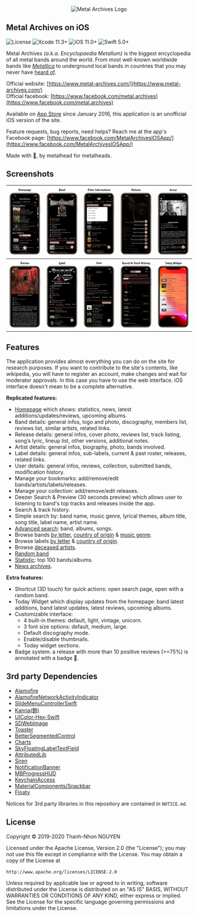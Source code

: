 <p align="center">
  <img src="https://raw.githubusercontent.com/ntnhon/Metal-Archives-iOS/master/Metal%20Archives/Metal%20Archives/Assets.xcassets/AppIcon.appiconset/180.png" alt="Metal Archives Logo"/>
</p>

## Metal Archives on iOS
![License](https://img.shields.io/badge/license-Apache%202-blue.svg)
![Xcode 11.3+](https://img.shields.io/badge/Xcode-11.3%2B-blue.svg)
![iOS 11.0+](https://img.shields.io/badge/iOS-11.0%2B-blue.svg)
![Swift 5.0+](https://img.shields.io/badge/Swift-5.0%2B-orange.svg)

Metal Archives *(a.k.a. Encyclopaedia Metallum)* is the biggest encyclopedia of all metal bands around the world. From most well-known worldwide bands like [*Metallica*](https://www.metal-archives.com/bands/Metallica/125) to underground local bands in countries that you may never have [heard of](https://www.metal-archives.com/lists/BZ).

Official website: [https://www.metal-archives.com/](https://www.metal-archives.com/)  
Official facebook: [https://www.facebook.com/metal.archives](https://www.facebook.com/metal.archives)

Available on [App Store](https://itunes.apple.com/us/app/id1074038930) since January 2016, this application is an unofficial iOS version of the site.

Feature requests, bug reports, need helps? Reach me at the app's Facebook page: [https://www.facebook.com/MetalArchivesIOSApp/](https://www.facebook.com/MetalArchivesIOSApp/)

Made with 🤘, by metalhead for metalheads.

## Screenshots
| <img src="https://raw.githubusercontent.com/ntnhon/TarotCodexPublicImages/master/MA/1.png" width="180" /> | <img src="https://raw.githubusercontent.com/ntnhon/TarotCodexPublicImages/master/MA/2.png" width="180" /> | <img src="https://raw.githubusercontent.com/ntnhon/TarotCodexPublicImages/master/MA/3.png" width="180" /> | <img src="https://raw.githubusercontent.com/ntnhon/TarotCodexPublicImages/master/MA/4.png" width="180" /> | <img src="https://raw.githubusercontent.com/ntnhon/TarotCodexPublicImages/master/MA/5.png" width="180" /> |
|----|----|----|----|----|
| <img src="https://raw.githubusercontent.com/ntnhon/TarotCodexPublicImages/master/MA/6.png" width="180" /> | <img src="https://raw.githubusercontent.com/ntnhon/TarotCodexPublicImages/master/MA/7.png" width="180" /> | <img src="https://raw.githubusercontent.com/ntnhon/TarotCodexPublicImages/master/MA/8.png" width="180" /> | <img src="https://raw.githubusercontent.com/ntnhon/TarotCodexPublicImages/master/MA/9.png" width="180" /> | <img src="https://raw.githubusercontent.com/ntnhon/TarotCodexPublicImages/master/MA/10.png" width="180" /> |

## Features
The application provides almost everything you can do on the site for research purposes. If you want to contribute to the site's contents, like wikipedia, you will have to register an account, make changes and wait for moderator approvals. In this case you have to use the web interface. iOS interface doesn't mean to be a complete alternative.

**Replicated features:**

 - [Homepage](https://www.metal-archives.com/) which shows: statistics, news, latest additions/updates/reviews, upcoming albums.
- Band details: general infos, logo and photo, discography, members list, reviews list, similar artists, related links.
- Release details: general infos, cover photo, reviews list, track listing, song’s lyric, lineup list, other versions, additional notes.
- Artist details: general infos, biography, photo, bands involved.
- Label details: general infos, sub-labels, current & past roster, releases, related links.
- User details: general infos, reviews, collection, submitted bands, modification history.
- Manage your bookmarks: add/remove/edit bands/artists/labels/releases.
- Manage your collection: add/remove/edit releases.
- Deezer Search & Preview (30 seconds preview) which allows user to listening to band's top tracks and releases inside the app.
- Search & track history.
- Simple search by: band name, music genre, lyrical themes, album title, song title, label name, artist name.
- [Advanced search](https://www.metal-archives.com/search/advanced): band, albums, songs.
- Browse bands [by letter](https://www.metal-archives.com/browse/letter), [country of origin](https://www.metal-archives.com/browse/country) & [music genre](https://www.metal-archives.com/browse/genre).
- Browse labels [by letter](https://www.metal-archives.com/label) & [country of origin](https://www.metal-archives.com/label/country).
- Browse [deceased artists](https://www.metal-archives.com/artist/rip).
- [Random band](https://www.metal-archives.com/band/random)
- [Statistic](https://www.metal-archives.com/stats): top 100 bands/albums.
- [News archives](https://www.metal-archives.com/news).

 
**Extra features:**

- Shortcut (3D touch) for quick actions: open search page, open with a random band.
- Today Widget which display updates from the homepage: band latest additions, band latest updates, latest reviews, upcoming albums.
- Customizable interface:
   - 4 built-in themes: default, light, vintage, unicorn.
   - 3 font size options: default, medium, large.
   - Default discography mode.
   - Enable/disable thumbnails.
   - Today widget sections.
- Badge system: a release with more than 10 positive reviews (>=75%) is annotated with a badge 🏅.

## 3rd party Dependencies
 - [Alamofire](https://github.com/Alamofire/Alamofire)
 - [AlamofireNetworkActivityIndicator](https://github.com/Alamofire/AlamofireNetworkActivityIndicator)
 - [SlideMenuControllerSwift](https://github.com/dekatotoro/SlideMenuControllerSwift)
 - [Kanna(鉋)](https://github.com/tid-kijyun/Kanna)
 - [UIColor-Hex-Swift](https://github.com/yeahdongcn/UIColor-Hex-Swift)
 - [SDWebImage](https://github.com/SDWebImage/SDWebImage)
 - [Toaster](https://github.com/devxoul/Toaster)
 - [BetterSegmentedControl](https://github.com/gmarm/BetterSegmentedControl)
 - [Charts](https://github.com/danielgindi/Charts)
 - [SkyFloatingLabelTextField](https://github.com/Skyscanner/SkyFloatingLabelTextField)
 - [AttributedLib](https://github.com/Nirma/Attributed)
 - [Siren](https://github.com/ArtSabintsev/Siren)
 - [NotificationBanner](https://github.com/Daltron/NotificationBanner)
 - [MBProgressHUD](https://github.com/jdg/MBProgressHUD)
 - [KeychainAccess](https://github.com/kishikawakatsumi/KeychainAccess)
 - [MaterialComponents/Snackbar](https://material.io/develop/ios/components/snackbars/)
 - [Floaty](https://github.com/kciter/Floaty)

Notices for 3rd party libraries in this repository are contained in `NOTICE.md`.
## License
Copyright © 2019-2020 Thanh-Nhon NGUYEN

Licensed under the Apache License, Version 2.0 (the "License");
you may not use this file except in compliance with the License.
You may obtain a copy of the License at

    http://www.apache.org/licenses/LICENSE-2.0

Unless required by applicable law or agreed to in writing, software
distributed under the License is distributed on an "AS IS" BASIS,
WITHOUT WARRANTIES OR CONDITIONS OF ANY KIND, either express or implied.
See the License for the specific language governing permissions and
limitations under the License.
